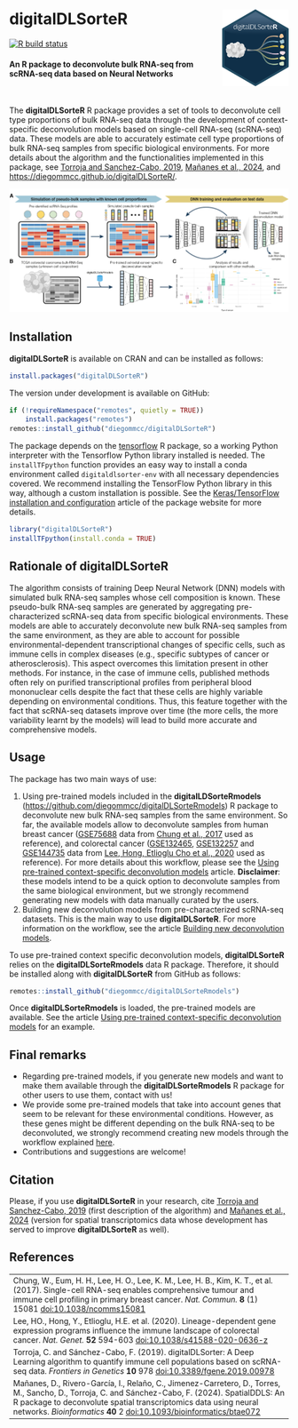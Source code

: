 # **digitalDLSorteR** <img src="man/figures/logo.png" align="right" width="120"/>

[![R build status](https://github.com/diegommcc/digitalDLsorteR/workflows/R-CMD-check-bioc/badge.svg)](https://github.com/diegommcc/digitalDLsorteR/actions) 

<div style="text-align:left">
<span>
<h4>An R package to deconvolute bulk RNA-seq from scRNA-seq data based on Neural Networks</h4></span>
</div>

<br>

The **digitalDLSorteR** R package provides a set of tools to deconvolute cell type proportions of bulk RNA-seq data through the development of context-specific deconvolution models based on single-cell RNA-seq (scRNA-seq) data. These models are able to accurately estimate cell type proportions of bulk RNA-seq samples from specific biological environments. For more details about the algorithm and the functionalities implemented in this package, see [Torroja and Sanchez-Cabo, 2019](https://www.frontiersin.org/articles/10.3389/fgene.2019.00978/full), [Mañanes et al., 2024](https://academic.oup.com/bioinformatics/article/40/2/btae072/7609037), and <https://diegommcc.github.io/digitalDLSorteR/>.


<img src="man/figures/summary.png"/>

## Installation

**digitalDLSorteR** is available on CRAN and can be installed as follows:

```r
install.packages("digitalDLSorteR")
```

The version under development is available on GitHub:

```r
if (!requireNamespace("remotes", quietly = TRUE))
    install.packages("remotes")
remotes::install_github("diegommcc/digitalDLSorteR")
```

The package depends on the [tensorflow](https://cran.r-project.org/package=tensorflow) R package, so a working Python interpreter with the Tensorflow Python library installed is needed. The `installTFpython` function provides an easy way to install a conda environment called `digitaldlsorter-env` with all necessary dependencies covered. We recommend installing the TensorFlow Python library in this way, although a custom installation is possible. See the [Keras/TensorFlow installation and configuration](<https://diegommcc.github.io/digitalDLSorteR/articles/kerasIssues.html>) article of the package website for more details.


```r
library("digitalDLSorteR")
installTFpython(install.conda = TRUE)
```

## Rationale of **digitalDLSorteR**

The algorithm consists of training Deep Neural Network (DNN) models with simulated bulk RNA-seq samples whose cell composition is known. These pseudo-bulk RNA-seq samples are generated by aggregating pre-characterized scRNA-seq data from specific biological environments. These models are able to accurately deconvolute new bulk RNA-seq samples from the same environment, as they are able to account for possible environmental-dependent transcriptional changes of specific cells, such as immune cells in complex diseases (e.g., specific subtypes of cancer or atherosclerosis). This aspect overcomes this limitation present in other methods. For instance, in the case of immune cells, published methods often rely on purified transcriptional profiles from peripheral blood mononuclear cells despite the fact that these cells are highly variable depending on environmental conditions. Thus, this feature together with the fact that scRNA-seq datasets improve over time (the more cells, the more variability learnt by the models) will lead to build more accurate and comprehensive models. 

## Usage

The package has two main ways of use:

1. Using pre-trained models included in the **digitalLDSorteRmodels** (<https://github.com/diegommcc/digitalDLSorteRmodels>) R package to deconvolute new bulk RNA-seq samples from the same environment. So far, the available models allow to deconvolute samples from human breast cancer ([GSE75688](https://www.ncbi.nlm.nih.gov/geo/query/acc.cgi?acc=GSE75688) data from [Chung et al., 2017](https://www.nature.com/articles/ncomms15081) used as reference), and colorectal cancer ([GSE132465](https://www.ncbi.nlm.nih.gov/geo/query/acc.cgi?acc=GSE132465), [GSE132257](https://www.ncbi.nlm.nih.gov/geo/query/acc.cgi?acc=GSE132257) and [GSE144735](https://www.ncbi.nlm.nih.gov/geo/query/acc.cgi?acc=GSE144735) data from [Lee, Hong, Etlioglu Cho et al., 2020](https://www.nature.com/articles/s41588-020-0636-z) used as reference). For more details about this workflow, please see the [Using pre-trained context-specific deconvolution models](https://diegommcc.github.io/digitalDLSorteR/articles/pretrainedModels.html) article. **Disclaimer**: these models intend to be a quick option to deconvolute samples from the same biological environment, but we strongly recommend generating new models with data manually curated by the users.
2. Building new deconvolution models from pre-characterized scRNA-seq datasets. This is the main way to use **digitalDLSorteR**. For more information on the workflow, see the article [Building new deconvolution models](https://diegommcc.github.io/digitalDLSorteR/articles/newModels.html).

To use pre-trained context specific deconvolution models, **digitalDLSorteR** relies on the **digitalDLSorteRmodels** data R package. Therefore, it should be installed along with **digitalDLSorteR** from GitHub as follows:

```r
remotes::install_github("diegommcc/digitalDLSorteRmodels")
```

Once **digitalDLSorteRmodels** is loaded, the pre-trained models are available. See the article [Using pre-trained context-specific deconvolution models](https://diegommcc.github.io/digitalDLSorteR/articles/pretrainedModels.html) for an example.

## Final remarks

* Regarding pre-trained models, if you generate new models and want to make them available through the **digitalDLSorteRmodels** R package for other users to use them, contact with us!
* We provide some pre-trained models that take into account genes that seem to be relevant for these environmental conditions. However, as these genes might be different depending on the bulk RNA-seq to be deconvoluted, we strongly recommend creating new models through the workflow explained [here](). 
* Contributions and suggestions are welcome!

## Citation 

Please, if you use **digitalDLSorteR** in your research, cite [Torroja and Sanchez-Cabo, 2019](https://www.frontiersin.org/articles/10.3389/fgene.2019.00978/full) (first description of the algorithm) and [Mañanes et al., 2024](https://academic.oup.com/bioinformatics/article/40/2/btae072/7609037) (version for spatial transcriptomics data whose development has served to improve **digitalDLSorteR** as well). 

## References

<table>
  <tr><td>Chung, W., Eum, H. H., Lee, H. O., Lee, K. M., Lee, H. B., Kim, K. T., et al. (2017). Single-cell RNA-seq enables comprehensive tumour and immune cell profiling in primary breast cancer.
  <i>Nat. Commun.</i>
  <b>8</b> (1) 15081
  <a href='https://doi.org/10.1038/ncomms15081'>doi:10.1038/ncomms15081</a>
  </td></tr>

  <tr><td>Lee, HO., Hong, Y., Etlioglu, H.E. et al. (2020). Lineage-dependent gene expression programs influence the immune landscape of colorectal cancer.
  <i>Nat. Genet.</i>
  <b>52</b> 594-603
  <a href='https://doi.org/10.1038/s41588-020-0636-z'>doi:10.1038/s41588-020-0636-z</a>
  </td></tr>

  <tr><td>Torroja, C. and Sánchez-Cabo, F. (2019). digitalDLSorter: A Deep Learning algorithm to quantify immune cell populations based on scRNA-seq data.
  <i>Frontiers in Genetics</i>
  <b>10</b> 978
  <a href='https://doi.org/10.3389/fgene.2019.00978'>doi:10.3389/fgene.2019.00978</a>
  </td></tr>
  
  <tr><td> Mañanes, D., Rivero-García, I., Relaño, C., Jimenez-Carretero, D., Torres, M., Sancho, D., Torroja, C. and Sánchez-Cabo, F. (2024). SpatialDDLS: An R package to deconvolute spatial transcriptomics data using neural networks.
  <i>Bioinformatics</i>
   <b>40</b> 2
  <a href='https://doi.org/10.1093/bioinformatics/btae072'>doi:10.1093/bioinformatics/btae072</a>
  </td></tr>
  
</table>
